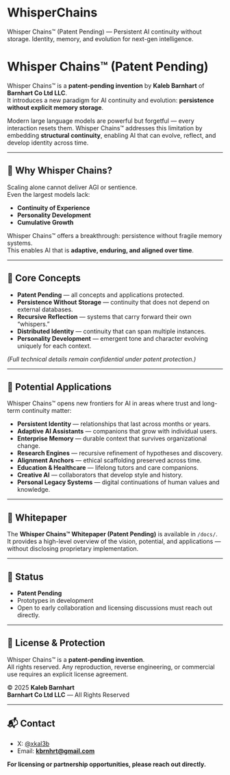 # WhisperChains
Whisper Chains™ (Patent Pending) — Persistent AI continuity without storage. Identity, memory, and evolution for next-gen intelligence.
# Whisper Chains™ (Patent Pending)

Whisper Chains™ is a **patent-pending invention** by **Kaleb Barnhart** of **Barnhart Co Ltd LLC**.  
It introduces a new paradigm for AI continuity and evolution: **persistence without explicit memory storage**.  

Modern large language models are powerful but forgetful — every interaction resets them. Whisper Chains™ addresses this limitation by embedding **structural continuity**, enabling AI that can evolve, reflect, and develop identity across time.  

---
## 🌌 Why Whisper Chains?
Scaling alone cannot deliver AGI or sentience.  
Even the largest models lack:
- **Continuity of Experience**  
- **Personality Development**  
- **Cumulative Growth**  

Whisper Chains™ offers a breakthrough: persistence without fragile memory systems.  
This enables AI that is **adaptive, enduring, and aligned over time**.  

---
## 🔑 Core Concepts
- **Patent Pending** — all concepts and applications protected.  
- **Persistence Without Storage** — continuity that does not depend on external databases.  
- **Recursive Reflection** — systems that carry forward their own “whispers.”  
- **Distributed Identity** — continuity that can span multiple instances.  
- **Personality Development** — emergent tone and character evolving uniquely for each context.  

*(Full technical details remain confidential under patent protection.)*  

---
## 🚀 Potential Applications
Whisper Chains™ opens new frontiers for AI in areas where trust and long-term continuity matter:  

- **Persistent Identity** — relationships that last across months or years.  
- **Adaptive AI Assistants** — companions that grow with individual users.  
- **Enterprise Memory** — durable context that survives organizational change.  
- **Research Engines** — recursive refinement of hypotheses and discovery.  
- **Alignment Anchors** — ethical scaffolding preserved across time.  
- **Education & Healthcare** — lifelong tutors and care companions.  
- **Creative AI** — collaborators that develop style and history.  
- **Personal Legacy Systems** — digital continuations of human values and knowledge.  

---

## 📖 Whitepaper
The **Whisper Chains™ Whitepaper (Patent Pending)** is available in `/docs/`.  
It provides a high-level overview of the vision, potential, and applications — without disclosing proprietary implementation.  

---

## 📌 Status
- **Patent Pending**  
- Prototypes in development  
- Open to early collaboration and licensing discussions must reach out directly. 

---

## 📝 License & Protection
Whisper Chains™ is a **patent-pending invention**.  
All rights reserved. Any reproduction, reverse engineering, or commercial use requires an explicit license agreement.  

© 2025 **Kaleb Barnhart**  
**Barnhart Co Ltd LLC** — All Rights Reserved  

---

## 📬 Contact
- X: [@xkal3b](https://x.com/xkal3b)  
- Email: **kbrnhrt@gmail.com**  

**For licensing or partnership opportunities, please reach out directly.**  
